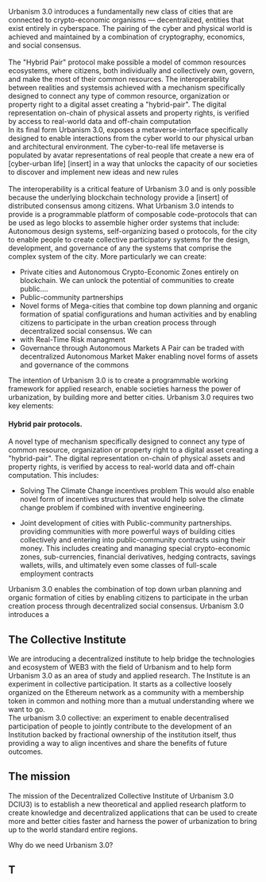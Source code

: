 
Urbanism 3.0 introduces a fundamentally new class of cities that are connected to crypto-economic organisms — decentralized, entities that exist entirely in cyberspace. The pairing of the cyber and physical world is achieved and maintained by a combination of cryptography, economics, and social consensus.<br><br>
The "Hybrid Pair" protocol make possible a model of common resources ecosystems, where citizens, both individually and collectively own, govern, and make the most of their common resources. The interoperability between realities and systemsis achieved with a mechanism specifically designed to connect any type of common resource, organization or property right to a digital asset creating a "hybrid-pair". The digital representation on-chain of physical assets and property rights, is verified by access to real-world data and off-chain computation<br>
In its final form Urbanism 3.0, exposes a metaverse-interface specifically designed to enable interactions from the cyber world to our physical urban and architectural environment. 
The cyber-to-real life metaverse is populated by avatar representations of real people that create a new era of [cyber-urban life] [insert] in a way that unlocks the capacity of our societies to discover and implement new ideas and new rules<br><br>
The interoperability is a critical feature of Urbanism 3.0 and is only possible because the underlying blockchain technology provide a [insert] of distributed consensus among citizens.
What Urbanism 3.0 intends to provide is a programmable platform of composable code-protocols that can be used as lego blocks to assemble higher order systems that include: Autonomous design systems, self-organizing based o protocols, for the city to enable people to create collective participatory systems for the design, development, and governance of any the systems that comprise the complex system of the city. 
More particularly we can create: 
* Private cities and Autonomous Crypto-Economic Zones entirely on blockchain. We can unlock the potential of communities to create public....
* Public-community partnerships
* Novel forms of Mega-cities that combine top down planning and organic formation of spatial configurations and human activities and by enabling citizens to participate in the urban creation process through decentralized social consensus. We can 
*  with Real-Time Risk managment 
* Governance through Autonomous Markets
A Pair can be traded with decentralized Autonomous Market Maker enabling novel forms of assets and governance of the commons

The intention of Urbanism 3.0 is to create a programmable working framework for applied research, enable societies harness the power of urbanization, by building more and better cities. Urbanism 3.0 requires two key elements: 

#### Hybrid pair protocols. 
A novel type of mechanism specifically designed to connect any type of common resource, organization or property right to a digital asset creating a "hybrid-pair". The digital representation on-chain of physical assets and property rights, is verified by access to real-world data and off-chain computation. This includes:

* Solving The Climate Change incentives problem
This would also enable novel form of incentives structures that would help solve the climate change problem if combined with inventive engineering.

* Joint development of cities with Public-community partnerships.
providing communities with more powerful ways of building cities collectively and entering into public-community contracts using their money. This includes creating and managing special crypto-economic zones, sub-currencies, financial derivatives, hedging contracts, savings wallets, wills, and ultimately even some classes of full-scale employment contracts

Urbanism 3.0 enables the combination of top down urban planning and organic formation of cities by enabling citizens to participate in the urban creation process through decentralized social consensus.
Urbanism 3.0 introduces a

## The Collective Institute
We are introducing a decentralized institute to help bridge the technologies and ecosystem of WEB3 with the field of Urbanism and to help form Urbanism 3.0 as an area of study and applied research. The Institute is an experiment in collective participation. It starts as a collective loosely organized on the Ethereum network as a community with a membership token in common and nothing more than a mutual understanding where we want to go.<br>
The urbanism 3.0 collective: an experiment to enable decentralised participation  of people to jointly contribute to the development of an Institution backed by fractional ownership of the institution itself, thus providing a way to align incentives and share the benefits of future outcomes.


## The mission
The mission of the Decentralized Collective Institute of Urbanism 3.0 DCIU3) is to establish a new theoretical and applied research platform to create knowledge and decentralized applications that can be used to create more and better cities faster and harness the power of urbanization to bring up to the world standard entire regions.<br>

Why do we need Urbanism 3.0?

## T
